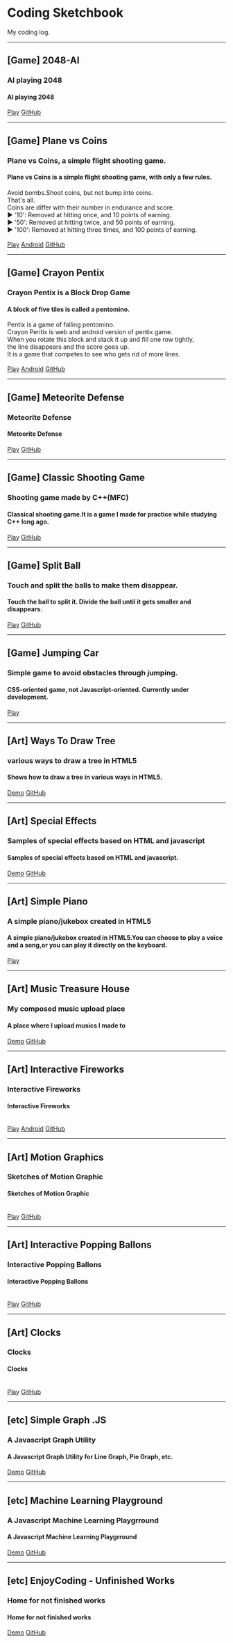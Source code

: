# Coding Sketchbook
My coding log.

---
## [Game] 2048-AI
### AI playing 2048
#### AI playing 2048
[Play](https://truemaxdh.github.io/2048-AI/)
[GitHub](https://github.com/truemaxdh/2048-AI)
___
## [Game] Plane vs Coins
### Plane vs Coins, a simple flight shooting game.
#### Plane vs Coins is a simple flight shooting game, with only a few rules.<br>
 Avoid bombs.Shoot coins, but not bump into coins.<br>
 That's all.<br>
 Coins are differ with their number in endurance and score.<br>
 ▶ '10': Removed at hitting once, and 10 points of earning.<br>
 ▶ '50': Removed at hitting twice, and 50 points of earning.<br>
 ▶ '100': Removed at hitting three times, and 100 points of earning.<br><br>
[Play](https://truemaxdh.github.io/EnjoyCoding/game_shooting/)
[Android](https://play.google.com/store/apps/details?id=com.pgmaru.doodleflight)
[GitHub](https://github.com/truemaxdh/EnjoyCoding/tree/gh-pages/game_shooting)
___
## [Game] Crayon Pentix
### Crayon Pentix is a Block Drop Game
#### A block of five tiles is called a pentomino.<br>
Pentix is a game of falling pentomino.<br>
Crayon Pentix is web and android version of pentix game.<br>
When you rotate this block and stack it up and fill one row tightly,<br>
the line disappears and the score goes up.<br>
It is a game that competes to see who gets rid of more lines.<br><br>
[Play](https://truemaxdh.github.io/EnjoyCoding/game_pentix/)
[Android](https://play.google.com/store/apps/details?id=com.pgmaru.pentix)
[GitHub](https://github.com/truemaxdh/EnjoyCoding/tree/gh-pages/game_pentix)
___
## [Game] Meteorite Defense
### Meteorite Defense
#### Meteorite Defense
[Play](https://truemaxdh.github.io/EnjoyCoding/game_meteorite_defense/)
[GitHub](https://github.com/truemaxdh/EnjoyCoding/tree/gh-pages/game_meteorite_defense)
___
## [Game] Classic Shooting Game
### Shooting game made by C++(MFC)
#### Classical shooting game.It is a game I made for practice while studying C++ long ago.
[Play](https://github.com/truemaxdh/MFC_ShootingGame/blob/master/Release/ShootingGame.exe?raw=true)
[GitHub](https://github.com/truemaxdh/MFC_ShootingGame/)
___
## [Game] Split Ball
### Touch and split the balls to make them disappear.
#### Touch the ball to split it. Divide the ball until it gets smaller and disappears.
[Play](https://truemaxdh.github.io/EnjoyCoding/game_split_ball/)
[GitHub](https://github.com/truemaxdh/EnjoyCoding/tree/gh-pages/game_split_ball)
___
## [Game] Jumping Car
### Simple game to avoid obstacles through jumping.
#### CSS-oriented game, not Javascript-oriented. Currently under development.
[Play](https://truemaxdh.github.io/EnjoyCoding/game_hscroll_car/)
___
## [Art] Ways To Draw Tree
### various ways to draw a tree in HTML5
#### Shows how to draw a tree in various ways in HTML5.
[Demo](https://truemaxdh.github.io/WaysToDrawTree/)
[GitHub](https://github.com/truemaxdh/WaysToDrawTree)
___
## [Art] Special Effects
### Samples of special effects based on HTML and javascript
#### Samples of special effects based on HTML and javascript.
[Demo](https://truemaxdh.github.io/SpecialEffects/)
[GitHub](https://github.com/truemaxdh/SpecialEffects)
___
## [Art] Simple Piano
### A simple piano/jukebox created in HTML5
#### A simple piano/jukebox created in HTML5.You can choose to play a voice and a song,or you can play it directly on the keyboard.
[Play](https://truemaxdh.github.io/SimplePiano/)
___
## [Art] Music Treasure House
### My composed music upload place
#### A place where I upload musics I made to
[Demo](https://truemaxdh.github.io/MusicTreasureHouse/)
[GitHub](https://github.com/truemaxdh/MusicTreasureHouse)
___
## [Art] Interactive Fireworks
### Interactive Fireworks
#### Interactive Fireworks<br><br>
[Play](https://truemaxdh.github.io/EnjoyCoding/interactive_fireworks/)
[Android](https://play.google.com/store/apps/details?id=com.pgmaru.interactive.fireworks)
[GitHub](https://github.com/truemaxdh/EnjoyCoding/tree/gh-pages/interactive_fireworks)
___
## [Art] Motion Graphics
### Sketches of Motion Graphic
#### Sketches of Motion Graphic<br><br>
[Play](https://truemaxdh.github.io/MotionGraphics/)
[GitHub](https://github.com/truemaxdh/MotionGraphics)
___
## [Art] Interactive Popping Ballons
### Interactive Popping Ballons
#### Interactive Popping Ballons<br><br>
[Play](https://truemaxdh.github.io/EnjoyCoding/interactive_popping_balloons/)
[GitHub](https://github.com/truemaxdh/EnjoyCoding/tree/gh-pages/interactive_popping_balloons)
___
## [Art] Clocks
### Clocks
#### Clocks<br><br>
[Play](https://truemaxdh.github.io/EnjoyCoding/interactive_clocks/)
[GitHub](https://github.com/truemaxdh/EnjoyCoding/tree/gh-pages/interactive_clocks)
___
## [etc] Simple Graph .JS
### A Javascript Graph Utility
#### A Javascript Graph Utility for Line Graph, Pie Graph, etc.
[Demo](https://truemaxdh.github.io/simpleGraph.js/)
[GitHub](https://github.com/truemaxdh/simpleGraph.js)
___
## [etc] Machine Learning Playground
### A Javascript Machine Learning Playgrround
#### A Javascript Machine Learning Playgrround
[Demo](https://truemaxdh.github.io/PlayML.js/)
[GitHub](https://github.com/truemaxdh/PlayML.js)
___
## [etc] EnjoyCoding - Unfinished Works
### Home for not finished works
#### Home for not finished works
[Demo](https://truemaxdh.github.io/EnjoyCoding/)
[GitHub](https://github.com/truemaxdh/EnjoyCoding)
